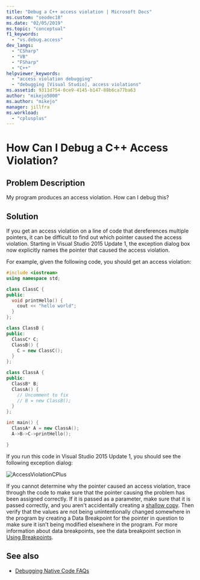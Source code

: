 ```yaml
---
title: "Debug a C++ access violation | Microsoft Docs"
ms.custom: "seodec18"
ms.date: "02/05/2019"
ms.topic: "conceptual"
f1_keywords:
  - "vs.debug.access"
dev_langs:
  - "CSharp"
  - "VB"
  - "FSharp"
  - "C++"
helpviewer_keywords:
  - "access violation debugging"
  - "debugging [Visual Studio], access violations"
ms.assetid: 9311d754-0ce9-4145-b147-88b6ca77ba63
author: "mikejo5000"
ms.author: "mikejo"
manager: jillfra
ms.workload:
  - "cplusplus"
---
```

# How Can I Debug a C++ Access Violation?

## Problem Description

My program produces an access violation. How can I debug this?

## Solution

If you get an access violation on a line of code that dereferences  multiple pointers, it can be difficult to find out which pointer caused the access violation. Starting in Visual Studio 2015 Update 1, the exception dialog box now explicitly names the pointer that caused the access violation.

For example, given the following code, you should get an access violation:

```C++
#include <iostream>
using namespace std;

class ClassC {
public:
  void printHello() {
    cout << "hello world";
  }
};

class ClassB {
public:
  ClassC* C;
  ClassB() {
    C = new ClassC();
  }
};

class ClassA {
public:
  ClassB* B;
  ClassA() {
    // Uncomment to fix
    // B = new ClassB();
  }
};

int main() {
  ClassA* A = new ClassA();
  A->B->C->printHello();

}
```

If you run this code in Visual Studio 2015 Update 1, you should see the following exception dialog:

![AccessViolationCPlus](../debugger/media/accessviolationcplus.png "AccessViolationCPlus")

If you cannot determine why the pointer caused an access violation, trace through the code to make sure that the pointer causing the problem has been assigned correctly.  If it is passed as a parameter, make sure that it is  passed correctly, and you aren't accidentally creating a [shallow copy](http://stackoverflow.com/questions/184710/what-is-the-difference-between-a-deep-copy-and-a-shallow-copy). Then verify that the values are not being unintentionally changed somewhere in the program by creating a Data Breakpoint for the pointer in question to make sure it isn't being modified elsewhere in the program. For more information about data breakpoints, see the data breakpoint section in [Using Breakpoints](../debugger/using-breakpoints.md).

## See also
- [Debugging Native Code FAQs](../debugger/debugging-native-code-faqs.md)